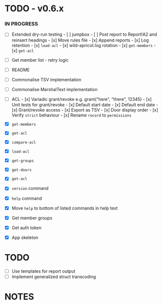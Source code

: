 # TODO - v0.6.x

### IN PROGRESS

- [ ] Extended dry-run testing
      - [ ] jumpbox
      - [ ] Post report to Report!A2 and reinsert headings
      - [x] Move rules file
      - [x] Append reports
      - [x] Log retention
      - [x] `load-acl`
      - [x] wild-apricot.log rotation
      - [x] `get-members`
      - [x] `get-acl`

- [ ] Get member list
      - retry logic

- [ ] README
- [ ] Commonalise TSV implementation
- [ ] Commonalise MarshalText implementation

- [ ] ACL
      - [x] Variadic grant/revoke e.g. grant("here", "there", 12345)
      - [x] Unit tests for grant/revoke
      - [x] Default start date
      - [x] Default end date
      - [x] Grant/revoke access
      - [x] Export as TSV
      - [x] Door display order
      - [x] Verify `strict` behaviour
      - [x] Rename `record` to `permissions`

- [x] `get-members`
- [x] `get-acl`
- [x] `compare-acl`
- [x] `load-acl`
- [x] `get-groups`
- [x] `get-doors`
- [x] `get-acl`
- [x] `version` command
- [x] `help` command
- [x] Move `help` to bottom of listed commands in help text
- [x] Get member groups
- [x] Get auth token
- [x] App skeleton

# TODO

- [ ] Use templates for report output
- [ ] Implement generalized struct transcoding

# NOTES